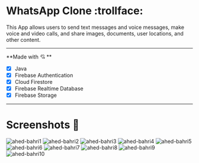 # WhatsApp Clone :trollface:

This App allows users to send text messages and voice messages, make voice and video calls, and share images, documents, user locations, and other content.

***
**Made with :cupid: **
- [X] Java
- [x] Firebase Authentication
- [x] Cloud Firestore
- [x] Firebase Realtime Database
- [x] Firebase Storage

***
# Screenshots :camera_flash:

![ahed-bahri1](https://user-images.githubusercontent.com/17449630/108064397-e79c1480-705c-11eb-8304-2dd5a8468060.png)
![ahed-bahri2](https://user-images.githubusercontent.com/17449630/108064400-e8cd4180-705c-11eb-92e6-863f104de159.png)
![ahed-bahri3](https://user-images.githubusercontent.com/17449630/108064402-e965d800-705c-11eb-97d2-7cea37b3ed50.png)
![ahed-bahri4](https://user-images.githubusercontent.com/17449630/108064405-e9fe6e80-705c-11eb-9c6a-24894d7e7230.png)
![ahed-bahri5](https://user-images.githubusercontent.com/17449630/108064406-ea970500-705c-11eb-9cb0-99d3d8f4debb.png)
![ahed-bahri6](https://user-images.githubusercontent.com/17449630/108064411-eb2f9b80-705c-11eb-91ac-9e032e6d62ca.png)
![ahed-bahri7](https://user-images.githubusercontent.com/17449630/108064412-ebc83200-705c-11eb-9443-ba0f51f658df.png)
![ahed-bahri8](https://user-images.githubusercontent.com/17449630/108064413-ec60c880-705c-11eb-831b-c52baa878b8f.png)
![ahed-bahri9](https://user-images.githubusercontent.com/17449630/108064415-ed91f580-705c-11eb-91f9-a8895c46c6e2.png)
![ahed-bahri10](https://user-images.githubusercontent.com/17449630/108064416-ee2a8c00-705c-11eb-924b-07c1a0244405.png)
